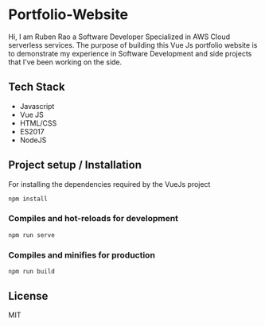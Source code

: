# Portfolio-Website

Hi, I am Ruben Rao a Software Developer Specialized in AWS Cloud serverless services.
The purpose of building this Vue Js portfolio website is to demonstrate my experience in Software Development and side projects that I've been working on the side.

##

## Tech Stack

- Javascript
- Vue JS
- HTML/CSS
- ES2017
- NodeJS

## Project setup / Installation

For installing the dependencies required by the VueJs project

```
npm install
```

### Compiles and hot-reloads for development

```
npm run serve
```

### Compiles and minifies for production

```
npm run build
```

## License

MIT
